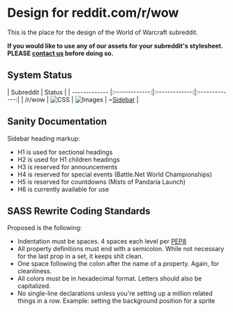 # Design for reddit.com/r/wow #

This is the place for the design of the World of Warcraft subreddit.

**If you would like to use any of our assets for your subreddit's stylesheet. PLEASE [contact us](http://www.reddit.com/message/compose?to=%2Fr%2Fwow) before doing so.**

System Status
----------------------------------------


| Subreddit     | Status                                        |
| ------------- |:-------------:|:-------------:|:-------------:|
| /r/wow        | ![CSS][wowcssstatus] | ![Images][wowimgstatus] | ~[Sidebar][wowsdbstatus] |

[wowcssstatus]: http://gohan.fluxflashor.net/status/wow-css.png
[wowimgstatus]: http://gohan.fluxflashor.net/status/wow-images.png
[wowsdbstatus]: http://gohan.fluxflashor.net/status/wow-sidebar.png


Sanity Documentation
----------------------------------------

Sidebar heading markup:

* H1 is used for sectional headings
* H2 is used for H1 children headings
* H3 is reserved for announcements
* H4 is reserved for special events (Battle.Net World Championships)
* H5 is reserved for countdowns (Mists of Pandaria Launch)
* H6 is currently available for use

SASS Rewrite Coding Standards
----------------------------------------

Proposed is the following:

* Indentation must be spaces. 4 spaces each level per [PEP8](http://www.python.org/dev/peps/pep-0008/#indentation)
* All property definitions must end with a semicolon. While not necessary for the last prop in a set, it keeps shit clean.
* One space following the colon after the name of a property. Again, for cleanliness.
* All colors must be in hexadecimal format. Letters should also be capitalized.
* No single-line declarations unless you're setting up a million related things in a row. Example: setting the background position for a sprite
